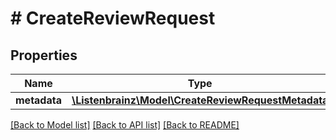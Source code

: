 # # CreateReviewRequest

## Properties

Name | Type | Description | Notes
------------ | ------------- | ------------- | -------------
**metadata** | [**\Listenbrainz\Model\CreateReviewRequestMetadata**](CreateReviewRequestMetadata.md) |  | [optional]

[[Back to Model list]](../../README.md#models) [[Back to API list]](../../README.md#endpoints) [[Back to README]](../../README.md)

